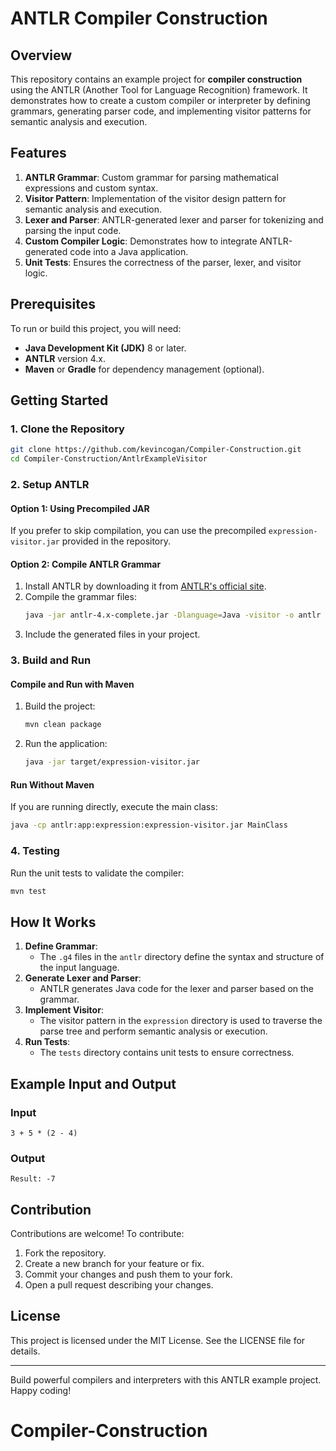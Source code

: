# ANTLR Compiler Construction

## Overview

This repository contains an example project for **compiler construction** using the ANTLR (Another Tool for Language Recognition) framework. It demonstrates how to create a custom compiler or interpreter by defining grammars, generating parser code, and implementing visitor patterns for semantic analysis and execution.

## Features

1. **ANTLR Grammar**: Custom grammar for parsing mathematical expressions and custom syntax.
2. **Visitor Pattern**: Implementation of the visitor design pattern for semantic analysis and execution.
3. **Lexer and Parser**: ANTLR-generated lexer and parser for tokenizing and parsing the input code.
4. **Custom Compiler Logic**: Demonstrates how to integrate ANTLR-generated code into a Java application.
5. **Unit Tests**: Ensures the correctness of the parser, lexer, and visitor logic.

## Prerequisites

To run or build this project, you will need:

- **Java Development Kit (JDK)** 8 or later.
- **ANTLR** version 4.x.
- **Maven** or **Gradle** for dependency management (optional).

## Getting Started

### 1. Clone the Repository
```bash
git clone https://github.com/kevincogan/Compiler-Construction.git
cd Compiler-Construction/AntlrExampleVisitor
```

### 2. Setup ANTLR

#### Option 1: Using Precompiled JAR
If you prefer to skip compilation, you can use the precompiled `expression-visitor.jar` provided in the repository.

#### Option 2: Compile ANTLR Grammar
1. Install ANTLR by downloading it from [ANTLR's official site](https://www.antlr.org/download.html).
2. Compile the grammar files:
   ```bash
   java -jar antlr-4.x-complete.jar -Dlanguage=Java -visitor -o antlr <path_to_grammar_files>
   ```
3. Include the generated files in your project.

### 3. Build and Run

#### Compile and Run with Maven
1. Build the project:
   ```bash
   mvn clean package
   ```
2. Run the application:
   ```bash
   java -jar target/expression-visitor.jar
   ```

#### Run Without Maven
If you are running directly, execute the main class:
```bash
java -cp antlr:app:expression:expression-visitor.jar MainClass
```

### 4. Testing
Run the unit tests to validate the compiler:
```bash
mvn test
```

## How It Works

1. **Define Grammar**:
   - The `.g4` files in the `antlr` directory define the syntax and structure of the input language.
2. **Generate Lexer and Parser**:
   - ANTLR generates Java code for the lexer and parser based on the grammar.
3. **Implement Visitor**:
   - The visitor pattern in the `expression` directory is used to traverse the parse tree and perform semantic analysis or execution.
4. **Run Tests**:
   - The `tests` directory contains unit tests to ensure correctness.

## Example Input and Output

### Input
```
3 + 5 * (2 - 4)
```

### Output
```
Result: -7
```

## Contribution

Contributions are welcome! To contribute:

1. Fork the repository.
2. Create a new branch for your feature or fix.
3. Commit your changes and push them to your fork.
4. Open a pull request describing your changes.

## License

This project is licensed under the MIT License. See the LICENSE file for details.

---

Build powerful compilers and interpreters with this ANTLR example project. Happy coding!

# Compiler-Construction
